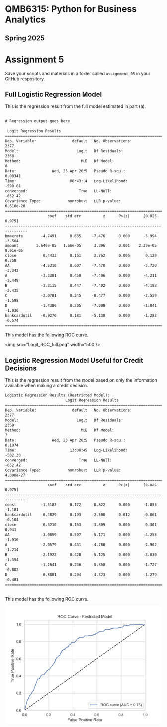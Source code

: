 # QMB6315: Python for Business Analytics
## Spring 2025

# Assignment 5

Save your scripts and materials in a folder called ```assignment_05``` in your GitHub respository.


## Full Logistic Regression Model

This is the regression result from the full model estimated in part (a).

```

# Regression output goes here.
 
 Logit Regression Results                           
==============================================================================
Dep. Variable:                default   No. Observations:                 2377
Model:                          Logit   Df Residuals:                     2368
Method:                           MLE   Df Model:                            8
Date:                Wed, 23 Apr 2025   Pseudo R-squ.:                 0.08341
Time:                        08:43:14   Log-Likelihood:                -598.01
converged:                       True   LL-Null:                       -652.42
Covariance Type:            nonrobust   LLR p-value:                 6.610e-20
================================================================================
                   coef    std err          z      P>|z|      [0.025      0.975]
--------------------------------------------------------------------------------
bmaxrate        -4.7491      0.635     -7.476      0.000      -5.994      -3.504
amount        5.649e-05   1.66e-05      3.396      0.001    2.39e-05    8.91e-05
close            0.4433      0.161      2.762      0.006       0.129       0.758
AA              -4.5310      0.607     -7.470      0.000      -5.720      -3.342
A               -3.3301      0.450     -7.406      0.000      -4.211      -2.449
B               -3.3115      0.447     -7.402      0.000      -4.188      -2.435
C               -2.0781      0.245     -8.477      0.000      -2.559      -1.598
D               -1.4386      0.205     -7.008      0.000      -1.841      -1.036
bankcardutil    -0.9276      0.181     -5.138      0.000      -1.282      -0.574
================================================================================
```

This model has the following ROC curve.


<img src="Logit_ROC_full.png" width="500'/>





## Logistic Regression Model Useful for Credit Decisions

This is the regression result from the model based on only the information 
available when making a credit decision.

```
Logistic Regression Results (Restricted Model):
                           Logit Regression Results                           
==============================================================================
Dep. Variable:                default   No. Observations:                 2377
Model:                          Logit   Df Residuals:                     2369
Method:                           MLE   Df Model:                            7
Date:                Wed, 23 Apr 2025   Pseudo R-squ.:                  0.1074
Time:                        13:08:45   Log-Likelihood:                -582.38
converged:                       True   LL-Null:                       -652.42
Covariance Type:            nonrobust   LLR p-value:                 4.890e-27
================================================================================
                   coef    std err          z      P>|z|      [0.025      0.975]
--------------------------------------------------------------------------------
const           -1.5182      0.172     -8.822      0.000      -1.855      -1.181
bankcardutil    -0.4829      0.193     -2.500      0.012      -0.861      -0.104
close            0.6210      0.163      3.809      0.000       0.301       0.941
AA              -3.0859      0.597     -5.171      0.000      -4.255      -1.916
A               -2.0579      0.431     -4.780      0.000      -2.902      -1.214
B               -2.1922      0.428     -5.125      0.000      -3.030      -1.354
C               -1.2641      0.236     -5.358      0.000      -1.727      -0.802
D               -0.8801      0.204     -4.323      0.000      -1.279      -0.481
================================================================================


```

This model has the following ROC curve.


<img src="Logit_ROC_decision.png" width="500"/>

